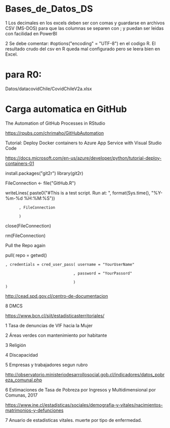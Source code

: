 # Bases_de_Datos_DS

1 Los decimales en los excels deben ser con comas y guardarse en archivos CSV (MS-DOS) para que 
las columnas se separen con ; y puedan ser leidas con facilidad en PowerBI

2 Se debe comentar: #options("encoding" = "UTF-8") en el codigo R. El resultado crudo del csv 
en R queda mal configurado pero se leera bien en Excel.

# para R0:

Datos/datacovidChile/CovidChileV2a.xlsx 

# Carga automatica en GitHub

The Automation of GitHub Processes in RStudio

https://rpubs.com/chrimaho/GitHubAutomation

Tutorial: Deploy Docker containers to Azure App Service with Visual Studio Code

https://docs.microsoft.com/en-us/azure/developer/python/tutorial-deploy-containers-01


install.packages("git2r")
library(git2r)

FileConnection <- file("GitHub.R")

writeLines( paste0("#This is a test script. Run at: ", format(Sys.time(), "%Y-%m-%d %H:%M:%S"))

          , FileConnection
          
          )
          
close(FileConnection)

rm(FileConnection)

Pull the Repo again

pull( repo = getwd()

    , credentials = cred_user_pass( username = "YourUserName" 
    
                                  , password = "YourPassord"  
                                  
                                  )                           
    )


<!---
https://rpubs.com/chrimaho/GitHubAutomation
% ![](mongodb.png)
-->
http://cead.spd.gov.cl/centro-de-documentacion

8 DMCS

https://www.bcn.cl/siit/estadisticasterritoriales/

1 Tasa de denuncias de VIF hacia la Mujer

2 Áreas verdes con mantenimiento por habitante

3 Religión

4 Discapacidad

5 Empresas y trabajadores segun rubro

http://observatorio.ministeriodesarrollosocial.gob.cl/indicadores/datos_pobreza_comunal.php

6 Estimaciones de Tasa de Pobreza por Ingresos y Multidimensional por Comunas, 2017

https://www.ine.cl/estadisticas/sociales/demografia-y-vitales/nacimientos-matrimonios-y-defunciones

7 Anuario de estadisticas vitales. muerte por tipo de enfermedad.


